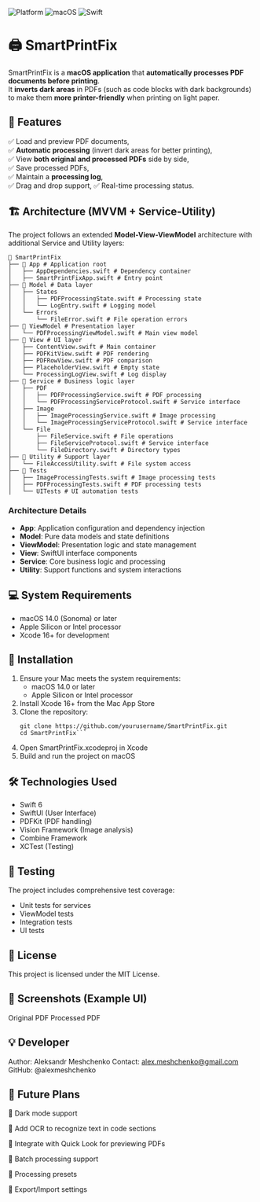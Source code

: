 ![Platform](https://img.shields.io/badge/platform-macOS-lightgrey)
![macOS](https://img.shields.io/badge/macOS-14.0+-blue)
![Swift](https://img.shields.io/badge/Swift-6.0-orange)
# 🖨️ SmartPrintFix
SmartPrintFix is a **macOS application** that **automatically processes PDF documents before printing**.  
It **inverts dark areas** in PDFs (such as code blocks with dark backgrounds) to make them **more printer-friendly** when printing on light paper.

## 📌 Features
✅ Load and preview PDF documents,  
✅ **Automatic processing** (invert dark areas for better printing),  
✅ View **both original and processed PDFs** side by side,  
✅ Save processed PDFs,  
✅ Maintain a **processing log**,  
✅ Drag and drop support,
✅ Real-time processing status.

## 🏗️ Architecture (MVVM + Service-Utility)
The project follows an extended **Model-View-ViewModel** architecture with additional Service and Utility layers:
```
📂 SmartPrintFix
├── 📂 App # Application root
│   ├── AppDependencies.swift # Dependency container
│   ├── SmartPrintFixApp.swift # Entry point
├── 📂 Model # Data layer
│   ├── States
│   │   ├── PDFProcessingState.swift # Processing state
│   │   └── LogEntry.swift # Logging model
│   └── Errors
│       └── FileError.swift # File operation errors
├── 📂 ViewModel # Presentation layer
│   └── PDFProcessingViewModel.swift # Main view model
├── 📂 View # UI layer
│   ├── ContentView.swift # Main container
│   ├── PDFKitView.swift # PDF rendering
│   ├── PDFRowView.swift # PDF comparison
│   ├── PlaceholderView.swift # Empty state
│   └── ProcessingLogView.swift # Log display
├── 📂 Service # Business logic layer
│   ├── PDF
│   │   ├── PDFProcessingService.swift # PDF processing
│   │   └── PDFProcessingServiceProtocol.swift # Service interface
│   ├── Image
│   │   ├── ImageProcessingService.swift # Image processing
│   │   └── ImageProcessingServiceProtocol.swift # Service interface
│   └── File
│       ├── FileService.swift # File operations
│       ├── FileServiceProtocol.swift # Service interface
│       └── FileDirectory.swift # Directory types
├── 📂 Utility # Support layer
│   └── FileAccessUtility.swift # File system access
├── 📂 Tests
│   ├── ImageProcessingTests.swift # Image processing tests
│   ├── PDFProcessingTests.swift # PDF processing tests
│   └── UITests # UI automation tests
```

### Architecture Details
- **App**: Application configuration and dependency injection
- **Model**: Pure data models and state definitions
- **ViewModel**: Presentation logic and state management
- **View**: SwiftUI interface components
- **Service**: Core business logic and processing
- **Utility**: Support functions and system interactions

## 💻 System Requirements
- macOS 14.0 (Sonoma) or later
- Apple Silicon or Intel processor
- Xcode 16+ for development

## 🚀 Installation
1. Ensure your Mac meets the system requirements:
   - macOS 14.0 or later
   - Apple Silicon or Intel processor
2. Install Xcode 16+ from the Mac App Store
3. Clone the repository:
   ```shell
   git clone https://github.com/yourusername/SmartPrintFix.git
   cd SmartPrintFix```
4. Open SmartPrintFix.xcodeproj in Xcode
5. Build and run the project on macOS

## 🛠️ Technologies Used
- Swift 6
- SwiftUI (User Interface)
- PDFKit (PDF handling)
- Vision Framework (Image analysis)
- Combine Framework
- XCTest (Testing)

## 🧪 Testing
The project includes comprehensive test coverage:

- Unit tests for services
- ViewModel tests
- Integration tests
- UI tests

## 📜 License
This project is licensed under the MIT License.

## 📸 Screenshots (Example UI)
Original PDF    Processed PDF

## 💡 Developer
Author: Aleksandr Meshchenko
Contact: alex.meshchenko@gmail.com
GitHub: @alexmeshchenko

## 📢 Future Plans
🔹 Dark mode support

🔹 Add OCR to recognize text in code sections

🔹 Integrate with Quick Look for previewing PDFs

🔹 Batch processing support

🔹 Processing presets

🔹 Export/Import settings
